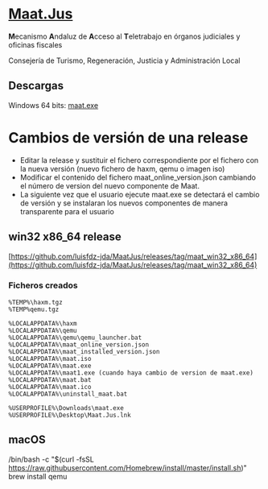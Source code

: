 # [Maat.Jus](https://es.wikipedia.org/wiki/Maat)

**M**ecanismo **A**ndaluz de **A**cceso al **T**eletrabajo en órganos judiciales y oficinas fiscales

Consejería de Turismo, Regeneración, Justicia y Administración Local

## Descargas
Windows 64 bits: [maat.exe](https://github.com/luisfdz-jda/MaatJus/releases/download/maat_win32_x86_64/maat.exe)

# Cambios de versión de una release
- Editar la release y sustituir el fichero correspondiente por el fichero con la nueva versión (nuevo fichero de haxm, qemu o imagen iso)
- Modificar el contenido del fichero maat_online_version.json cambiando el número de version del nuevo componente de Maat.
- La siguiente vez que el usuario ejecute maat.exe se detectará el cambio de versión y se instalaran los nuevos componentes de manera transparente para el usuario

## win32 x86_64 release

[https://github.com/luisfdz-jda/MaatJus/releases/tag/maat_win32_x86_64](https://github.com/luisfdz-jda/MaatJus/releases/tag/maat_win32_x86_64)

### Ficheros creados

    %TEMP%\haxm.tgz
    %TEMP%qemu.tgz

    %LOCALAPPDATA%\haxm
    %LOCALAPPDATA%\qemu
    %LOCALAPPDATA%\qemu\qemu_launcher.bat
    %LOCALAPPDATA%\maat_online_version.json
    %LOCALAPPDATA%\maat_installed_version.json
    %LOCALAPPDATA%\maat.iso
    %LOCALAPPDATA%\maat.exe
    %LOCALAPPDATA%\maat1.exe (cuando haya cambio de version de maat.exe)
    %LOCALAPPDATA%\maat.bat
    %LOCALAPPDATA%\maat.ico
    %LOCALAPPDATA%\uninstall_maat.bat

    %USERPROFILE%\Downloads\maat.exe
    %USERPROFILE%\Desktop\Maat.Jus.lnk

## macOS
/bin/bash -c "$(curl -fsSL https://raw.githubusercontent.com/Homebrew/install/master/install.sh)"
brew install qemu